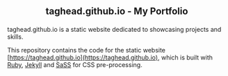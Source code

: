 ## <p style="text-align:center"> taghead.github.io - My Portfolio </p>

taghead.github.io is a  static website dedicated to showcasing projects and skills.

This repository contains the code for the static website [https://taghead.github.io](https://taghead.github.io), which is built with [Ruby](https://www.ruby-lang.org/en/), [Jekyll](https://jekyllrb.com) and [SaSS](https://sass-lang.com/) for CSS pre-processing.